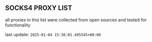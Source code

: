 ## SOCKS4 PROXY LIST

all proxies in this list were collected from open sources and tested for functionality

last update: `2025-01-04 15:36:01.495545+00:00`